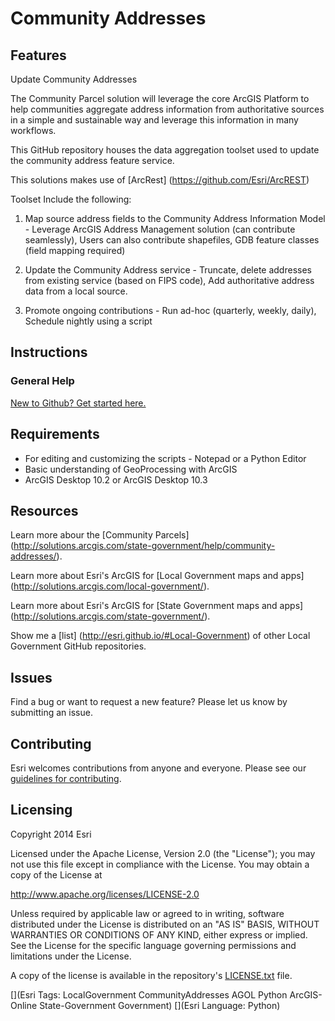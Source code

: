 # Community Addresses


## Features

Update Community Addresses

The Community Parcel solution will leverage the core ArcGIS Platform to help communities aggregate address information from authoritative sources in a simple and sustainable way and leverage this information in many workflows. 

This GitHub repository houses the data aggregation toolset used to update the community address feature service. 

This solutions makes use of [ArcRest] (https://github.com/Esri/ArcREST)

Toolset Include the following:

1. Map source address fields to the Community Address Information Model - Leverage ArcGIS Address Management solution (can contribute seamlessly), Users can also contribute shapefiles, GDB feature classes (field mapping required)

2. Update the Community Address service - Truncate, delete addresses from existing service (based on FIPS code), Add authoritative address data from a local source.

3. Promote ongoing contributions - Run ad-hoc (quarterly, weekly, daily), Schedule nightly using a script 




## Instructions

### General Help
[New to Github? Get started here.](http://htmlpreview.github.com/?https://github.com/Esri/esri.github.com/blob/master/help/esri-getting-to-know-github.html)

## Requirements

* For editing and customizing the scripts - Notepad or a Python Editor
* Basic understanding of GeoProcessing with ArcGIS
* ArcGIS Desktop 10.2 or ArcGIS Desktop 10.3
 
## Resources

Learn more abour the [Community Parcels] (http://solutions.arcgis.com/state-government/help/community-addresses/).

Learn more about Esri's ArcGIS for [Local Government maps and apps] (http://solutions.arcgis.com/local-government/).

Learn more about Esri's ArcGIS for [State Government maps and apps] (http://solutions.arcgis.com/state-government/).

Show me a [list] (http://esri.github.io/#Local-Government) of other Local Government GitHub repositories.



## Issues

Find a bug or want to request a new feature?  Please let us know by submitting an issue.


## Contributing

Esri welcomes contributions from anyone and everyone.
Please see our [guidelines for contributing](https://github.com/esri/contributing).

## Licensing

Copyright 2014 Esri

Licensed under the Apache License, Version 2.0 (the "License");
you may not use this file except in compliance with the License.
You may obtain a copy of the License at

   http://www.apache.org/licenses/LICENSE-2.0

Unless required by applicable law or agreed to in writing, software
distributed under the License is distributed on an "AS IS" BASIS,
WITHOUT WARRANTIES OR CONDITIONS OF ANY KIND, either express or implied.
See the License for the specific language governing permissions and
limitations under the License.

A copy of the license is available in the repository's
[LICENSE.txt](https://github.com/Esri/community-addresses-python/blob/master/License.txt) file.

[](Esri Tags: LocalGovernment CommunityAddresses AGOL Python ArcGIS-Online State-Government Government)
[](Esri Language: Python)
